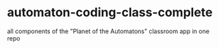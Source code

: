 # automaton-coding-class-complete
all components of the "Planet of the Automatons" classroom app in one repo
